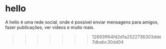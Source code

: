 # hello
A hello é uma rede social, onde é possivel enviar mensagens para amigos, fazer publicações, ver videos e muito mais.
>>>>>>> 12893ff64fd2d1a2522736303dde7dbebc30dd04
